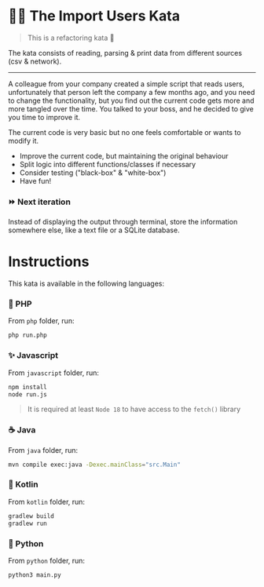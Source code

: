 # 👩‍💻 The Import Users Kata

> This is a refactoring kata 🔧

The kata consists of reading, parsing & print data from different sources (csv & network).

---

A colleague from your company created a simple script that reads users,
unfortunately that person left the company a few months ago, and you need to
change the functionality, but you find out the current code gets more and more
tangled over the time. You talked to your boss, and he decided to give you time
to improve it.

The current code is very basic but no one feels comfortable or wants to modify it.

- Improve the current code, but maintaining the original behaviour
- Split logic into different functions/classes if necessary
- Consider testing ("black-box" & "white-box")
- Have fun!

### ⏩ Next iteration

Instead of displaying the output through terminal, store the information
somewhere else, like a text file or a SQLite database.

# Instructions

This kata is available in the following languages:

### 🐘 PHP

From `php` folder, run:

```bash
php run.php
```

### ✨ Javascript

From `javascript` folder, run:

```bash
npm install
node run.js
```

> It is required at least `Node 18` to have access to the `fetch()` library

### ☕ Java

From `java` folder, run:

```bash
mvn compile exec:java -Dexec.mainClass="src.Main"
```

### 🎁 Kotlin

From `kotlin` folder, run:

```bash
gradlew build
gradlew run
```

### :snake: Python

From `python` folder, run:

```bash
python3 main.py
```

